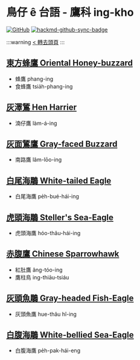 # 鳥仔 ê 台語 - 鷹科 ing-kho

[![GitHub](https://img.shields.io/badge/GitHub-black?logo=github)](https://github.com/siansiansu/tsiau-a-e-mia)
[![hackmd-github-sync-badge](https://hackmd.io/ya_pxJPMSqixZa8CLp0htw/badge)](https://hackmd.io/ya_pxJPMSqixZa8CLp0htw)

:::warning
[< 轉去頭頁](https://hackmd.io/@siansiansu/Hy4VzNvha)
:::

## [東方蜂鷹 Oriental Honey-buzzard](https://ebird.org/species/orihob2)

- 蜂鷹 phang-ing
- 食蜂鷹 tsia̍h-phang-ing

## [灰澤鵟 Hen Harrier](https://ebird.org/species/norhar1)

- 湳仔鷹 làm-á-ing

## [灰面鵟鷹 Gray-faced Buzzard](https://ebird.org/species/gyfbuz1)

- 南路鷹 lâm-lōo-ing

## [白尾海鵰 White-tailed Eagle](https://ebird.org/species/whteag)

- 白尾海鷹 pe̍h-bué-hái-ing

## [虎頭海鵰 Steller's Sea-Eagle](https://ebird.org/species/stseag)

- 虎頭海鷹 hóo-thâu-hái-ing

## [赤腹鷹 Chinese Sparrowhawk](https://ebird.org/species/grfhaw1)

- 紅肚鷹 âng-tóo-ing
- 鷹柱鳥 ing-thiāu-tsiáu

## [灰頭魚鵰 Gray-headed Fish-Eagle](https://ebird.org/species/gyhfie1)

- 灰頭魚鷹 hue-thâu hî-ing

## [白腹海鵰 White-bellied Sea-Eagle](https://ebird.org/species/wbseag1)

- 白腹海鷹 pe̍h-pak-hái-eng
